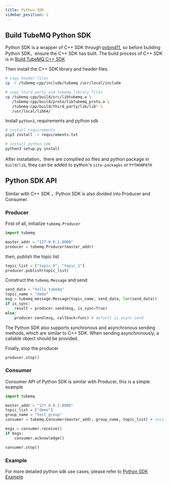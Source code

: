 ```yaml
---
title: Python SDK
sidebar_position: 2
---
```


## Build TubeMQ Python SDK
Python SDK is a wrapper of C++ SDK through [pybind11](https://pybind11.readthedocs.io/en/stable/), so before building Python SDK，ensure the C++ SDK has built. The build process of C++ SDK is in  [Build TubeMQ C++ SDK](./cpp.md)

Then install the C++ SDK library and header files.

```bash
# copy header files
cp -r /tubemq-cpp/include/tubemq /usr/local/include

# copy third party and tubemq library files
cp /tubemq-cpp/build/src/libtubemq.a \
   /tubemq-cpp/build/proto/libtubemq_proto.a \
   /tubemq-cpp/build/third_party/lib/lib* \
   /usr/local/lib64/

```

Install `python3`, requirements and python sdk

```bash
# install requirements
pip3 install -r requirements.txt

# install python sdk
python3 setup.py install
```

After installation，there are compliled so files and python package in `build/lib`, they can be added to python's `site-packages`  or `PYTHONPATH`

## Python SDK API
Similar with C++ SDK ，Python SDK is also divided into Producer and Consumer.

### Producer
First of all, initialize `tubemq.Producer` 

```python
import tubemq

master_addr = "127.0.0.1:8000"
producer = tubemq.Producer(master_addr)
```

then, publish the topic list

```python
topic_list = ["topic_0", "topic_1"]
producer.publish(topic_list)
```

Construct the  `tubemq.Message` and send

```python
send_data = "hello_tubemq"
topic_name = "demo"
msg = tubemq_message.Message(topic_name, send_data, len(send_data))
if is_sync:
    result = producer.send(msg, is_sync=True)
else:
    producer.send(msg, callback=func) # default is async send
```


The Python SDK also supports synchronous and asynchronous sending methods, which are similar to  C++ SDK. When sending asynchronously, a callable object should be provided.


Finally, stop the producer

```python
producer.stop()
```

### Consumer
Consumer API of Python SDK is similar with Producer, this is a simple example

```python
import tubemq

master_addr = "127.0.0.1:8000"
topic_list = ["demo"]
group_name = "test_group"
consumer = tubemq.Consumer(master_addr, group_name, topic_list) # initialize consumer

msgs = consumer.receive()
if msgs:
    consumer.acknowledge()

consumer.stop()
```

### Example
For more detailed python sdk use cases, please refer to  [Python SDK Example](https://github.com/apache/inlong/tree/master/inlong-tubemq/tubemq-client-twins/tubemq-client-python/src/python/example)

